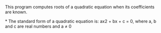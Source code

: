 <p>This program computes roots of a quadratic equation when its coefficients are known.</p>
* The standard form of a quadratic equation is: 
ax2 + bx + c = 0, where 
a, b and c are real numbers and 
a ≠ 0


